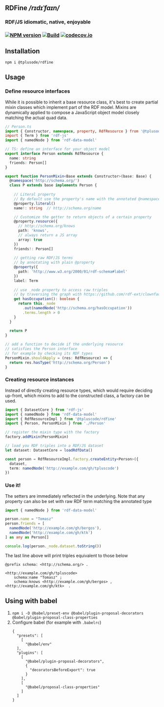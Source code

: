 ## RDFine _/rɪdɪˈfaɪn/_
### **RDF**/JS **i**diomatic, **n**ative, **e**njoyable
### [![NPM version](https://img.shields.io/npm/v/@tpluscode/rdfine.svg?style=flat-square)](https://www.npmjs.com/package/@tpluscode/rdfine) [![Build](https://travis-ci.org/tpluscode/rdfine.svg?branch=master)](https://travis-ci.org/tpluscode/rdfine) [![codecov.io](https://codecov.io/github/tpluscode/rdfine/coverage.svg?branch=master)](https://codecov.io/github/tpluscode/rdfine?branch=master)

## Installation

```shell script
npm i @tplusode/rdfine
```

## Usage
### Define resource interfaces

While it is possible to inherit a base resource class, it's best to create partial mixin classes
which implement part of the RDF model. Mixins are dynamically applied to compose a JavaScript object model
closely matching the actual quad data.

```typescript
// Person.ts
import { Constructor, namespace, property, RdfResource } from '@tplusode/rdfine'
import { Term } from 'rdf-js'
import { namedNode } from 'rdf-data-model'

// TS: define an interface for your object model
export interface Person extends RdfResource {
  name: string
  friends: Person[]
}

export function PersonMixin<Base extends Constructor>(base: Base) {
  @namespace('http://schema.org/')
  class P extends base implements Person {
  
    // Literal property
    // By default use the property's name with the annotated @namespace    
    @property.literal()
    name!: string  // http://schema.org/name

    // Customize the getter to return objects of a certain property
    @property.resource({
      // http://schema.org/knows
      path: 'knows',
      // always return a JS array
      array: true
    })
    friends!: Person[]
    
    // getting raw RDF/JS terms
    // by annotating with plain @property
    @property({ 
      path: 'http://www.w3.org/2000/01/rdf-schema#label'
    })
    label: Term
    
    // use _node property to access raw triples
    // by traversing the graph with https://github.com/rdf-ext/clownface
    get hasOccupation(): boolean {
      return this._node
        .out(namedNode('http://schema.org/hasOccupation'))
        .terms.length > 0
    }
  }
 
  return P
}

// add a function to decide if the underlying resource
// satisfies the Person interface
// for example by checking its RDF types
PersonMixin.shouldApply = (res: RdfResource) => {
  return res.hasType('http://schema.org/Person')
}
```

### Creating resource instances

Instead of directly creating resource types, which would require deciding up-front, which
mixins to add to the constructed class, a factory can be used.

```typescript
import { DatasetCore } from 'rdf-js'
import { namedNode } from 'rdf-data-model'
import { RdfResourceImpl } from '@tpluscode/rdfine'
import { Person, PersonMixin } from './Person'

// register the mixin type with the factory
factory.addMixin(PersonMixin)

// load you RDF triples into a RDF/JS dataset
let dataset: DatasetCore = loadRdfData()

const person = RdfResourceImpl.factory.createEntity<Person>({
  dataset,
  term: namedNode('http://example.com/gh/tpluscode')
})
```

### Use it!

The setters are immediately reflected in the underlying.
Note that any property can also be set with raw RDF term matching the annotated type

```typescript
import { namedNode } from 'rdf-data-model'

person.name = "Tomasz"
person.friends = [
  namedNode('http://example.com/gh/bergos'),
  namedNode('http://example.com/gh/ktk')
] as any as Person[]

console.log(person._node.dataset.toString())
```

The last line above will print triples equivalent to those below

```turtle
@prefix schema: <http://schema.org/> .

<http://example.com/gh/tpluscode> 
    schema:name "Tomasz" ;
    schema:knows <http://example.com/gh/bergos> , <http://example.com/gh/ktk>  .
```

## Using with babel

1. `npm i -D @babel/preset-env @babel/plugin-proposal-decorators @babel/plugin-proposal-class-properties`
1. Configure babel (for example with `.babelrc`)
    ```
    {
      "presets": [
        [
          "@babel/env"
      ],
      "plugins": [
        [
          "@babel/plugin-proposal-decorators",
          {
            "decoratorsBeforeExport": true
          }
        ],
        [
          "@babel/proposal-class-properties"
        ]
      ]
    }
    ```
